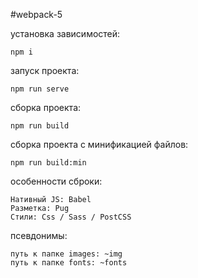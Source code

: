 #webpack-5

установка зависимостей:
```
npm i
```

запуск проекта:
```
npm run serve
```

сборка проекта:
```
npm run build
```

сборка проекта с минификацией файлов:
```
npm run build:min
```

особенности сброки:
```
Нативный JS: Babel
Разметка: Pug
Стили: Css / Sass / PostCSS
```

псевдонимы:
```
путь к папке images: ~img
путь к папке fonts: ~fonts
```

